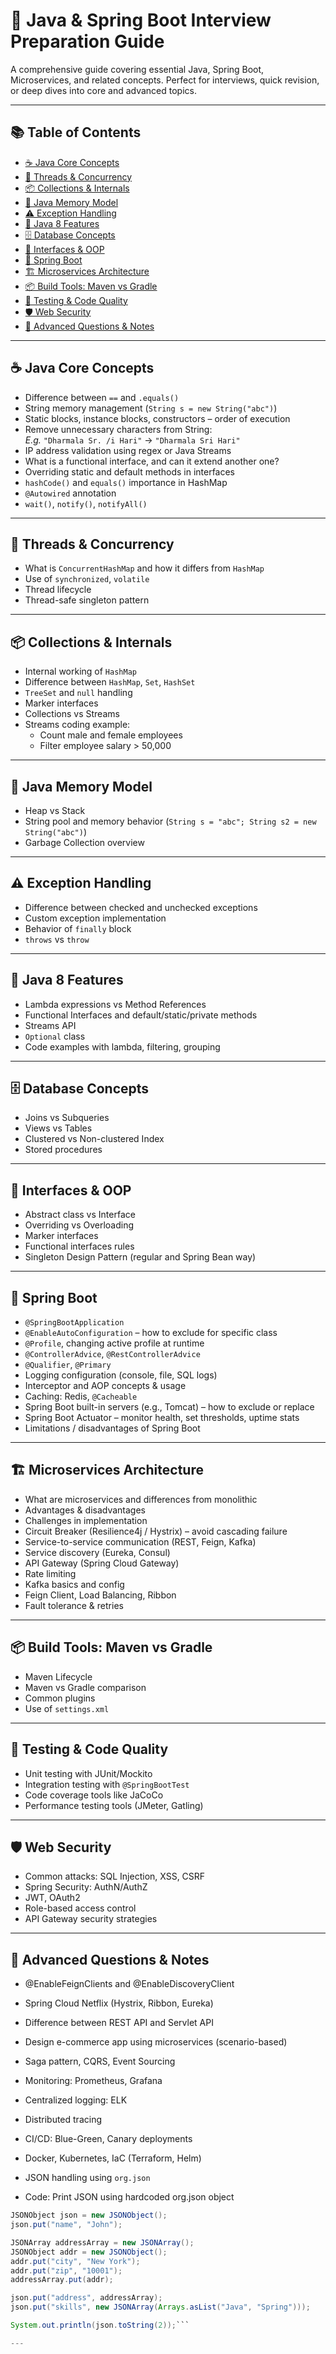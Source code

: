 # 🚀 Java & Spring Boot Interview Preparation Guide

A comprehensive guide covering essential Java, Spring Boot, Microservices, and related concepts. Perfect for interviews, quick revision, or deep dives into core and advanced topics.

---

## 📚 Table of Contents

- [☕ Java Core Concepts](#-java-core-concepts)
- [🔁 Threads & Concurrency](#-threads--concurrency)
- [📦 Collections & Internals](#-collections--internals)
- [🧠 Java Memory Model](#-java-memory-model)
- [⚠️ Exception Handling](#-exception-handling)
- [🌿 Java 8 Features](#-java-8-features)
- [🗄️ Database Concepts](#-database-concepts)
- [🧩 Interfaces & OOP](#-interfaces--oop)
- [🌱 Spring Boot](#-spring-boot)
- [🏗️ Microservices Architecture](#-microservices-architecture)
- [📦 Build Tools: Maven vs Gradle](#-build-tools-maven-vs-gradle)
- [🧪 Testing & Code Quality](#-testing--code-quality)
- [🛡️ Web Security](#-web-security)
- [📌 Advanced Questions & Notes](#-advanced-questions--notes)

---

## ☕ Java Core Concepts

- Difference between `==` and `.equals()`
- String memory management (`String s = new String("abc")`)
- Static blocks, instance blocks, constructors – order of execution
- Remove unnecessary characters from String:  
  _E.g._ `"Dharmala Sr. /i Hari"` → `"Dharmala Sri Hari"`
- IP address validation using regex or Java Streams
- What is a functional interface, and can it extend another one?
- Overriding static and default methods in interfaces
- `hashCode()` and `equals()` importance in HashMap
- `@Autowired` annotation
- `wait()`, `notify()`, `notifyAll()`

---

## 🔁 Threads & Concurrency

- What is `ConcurrentHashMap` and how it differs from `HashMap`
- Use of `synchronized`, `volatile`
- Thread lifecycle
- Thread-safe singleton pattern

---

## 📦 Collections & Internals

- Internal working of `HashMap`
- Difference between `HashMap`, `Set`, `HashSet`
- `TreeSet` and `null` handling
- Marker interfaces
- Collections vs Streams
- Streams coding example:
  - Count male and female employees
  - Filter employee salary > 50,000

---

## 🧠 Java Memory Model

- Heap vs Stack
- String pool and memory behavior (`String s = "abc"; String s2 = new String("abc")`)
- Garbage Collection overview

---

## ⚠️ Exception Handling

- Difference between checked and unchecked exceptions
- Custom exception implementation
- Behavior of `finally` block
- `throws` vs `throw`

---

## 🌿 Java 8 Features

- Lambda expressions vs Method References
- Functional Interfaces and default/static/private methods
- Streams API
- `Optional` class
- Code examples with lambda, filtering, grouping

---

## 🗄️ Database Concepts

- Joins vs Subqueries
- Views vs Tables
- Clustered vs Non-clustered Index
- Stored procedures

---

## 🧩 Interfaces & OOP

- Abstract class vs Interface
- Overriding vs Overloading
- Marker interfaces
- Functional interfaces rules
- Singleton Design Pattern (regular and Spring Bean way)

---

## 🌱 Spring Boot

- `@SpringBootApplication`
- `@EnableAutoConfiguration` – how to exclude for specific class
- `@Profile`, changing active profile at runtime
- `@ControllerAdvice`, `@RestControllerAdvice`
- `@Qualifier`, `@Primary`
- Logging configuration (console, file, SQL logs)
- Interceptor and AOP concepts & usage
- Caching: Redis, `@Cacheable`
- Spring Boot built-in servers (e.g., Tomcat) – how to exclude or replace
- Spring Boot Actuator – monitor health, set thresholds, uptime stats
- Limitations / disadvantages of Spring Boot

---

## 🏗️ Microservices Architecture

- What are microservices and differences from monolithic
- Advantages & disadvantages
- Challenges in implementation
- Circuit Breaker (Resilience4j / Hystrix) – avoid cascading failure
- Service-to-service communication (REST, Feign, Kafka)
- Service discovery (Eureka, Consul)
- API Gateway (Spring Cloud Gateway)
- Rate limiting
- Kafka basics and config
- Feign Client, Load Balancing, Ribbon
- Fault tolerance & retries

---

## 📦 Build Tools: Maven vs Gradle

- Maven Lifecycle
- Maven vs Gradle comparison
- Common plugins
- Use of `settings.xml`

---

## 🧪 Testing & Code Quality

- Unit testing with JUnit/Mockito
- Integration testing with `@SpringBootTest`
- Code coverage tools like JaCoCo
- Performance testing tools (JMeter, Gatling)

---

## 🛡️ Web Security

- Common attacks: SQL Injection, XSS, CSRF
- Spring Security: AuthN/AuthZ
- JWT, OAuth2
- Role-based access control
- API Gateway security strategies

---

## 📌 Advanced Questions & Notes

- @EnableFeignClients and @EnableDiscoveryClient
- Spring Cloud Netflix (Hystrix, Ribbon, Eureka)
- Difference between REST API and Servlet API
- Design e-commerce app using microservices (scenario-based)
- Saga pattern, CQRS, Event Sourcing
- Monitoring: Prometheus, Grafana
- Centralized logging: ELK
- Distributed tracing
- CI/CD: Blue-Green, Canary deployments
- Docker, Kubernetes, IaC (Terraform, Helm)

- JSON handling using `org.json`
- Code: Print JSON using hardcoded org.json object
```java
JSONObject json = new JSONObject();
json.put("name", "John");

JSONArray addressArray = new JSONArray();
JSONObject addr = new JSONObject();
addr.put("city", "New York");
addr.put("zip", "10001");
addressArray.put(addr);

json.put("address", addressArray);
json.put("skills", new JSONArray(Arrays.asList("Java", "Spring")));

System.out.println(json.toString(2));```

---
